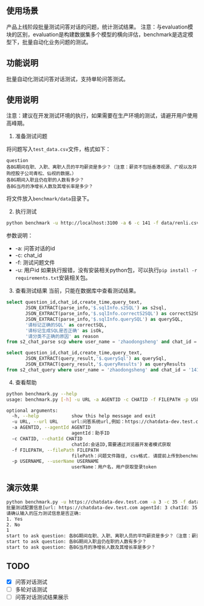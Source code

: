 ## 使用场景
产品上线阶段批量测试问答对话的问题，统计测试结果。
注意：与evaluation模块的区别，evaluation是构建数据集多个模型的横向评估，benchmark是选定模型下，批量自动化业务问题的测试。
## 功能说明
批量自动化测试问答对话测试，支持单轮问答测试。

## 使用说明
注意：建议在开发测试环境的执行，如果需要在生产环境的测试，请避开用户使用高峰期。
1. 准备测试问题

将问题写入`test_data.csv`文件，格式如下：
```csv
question
各BG期间在职、入职、离职人员的平均薪资是多少？（注意：薪资不包括香港视源、广视以及并购控股子公司青松、仙视的数据。）
各BG期间入职且仍在职的人数有多少？
各BG当月的净增长人数及其增长率是多少？
```
将文件放入`benchmark/data`目录下。

2. 执行测试
```bash
python benchmark -u http://localhost:3100 -a 6 -c 141 -f data/renli.csv -p zds
```
参数说明：
- -a: 问答对话的id
- -c: chat_id
- -f: 测试问题文件
- -u: 用户id
如果执行报错，没有安装相关python包，可以执行`pip install -r requirements.txt`安装相关包。

3. 查看测试结果
当前，只能在数据库中查看测试结果。
```sql
select question_id,chat_id,create_time,query_text,
       JSON_EXTRACT(parse_info,'$.sqlInfo.s2SQL') as s2sql,
       JSON_EXTRACT(parse_info,'$.sqlInfo.correctS2SQL') as correctS2SQL,
       JSON_EXTRACT(parse_info,'$.sqlInfo.querySQL') as querySQL,
       '请标记正确的SQL' as correctSQL,
       '请标记生成SQL是否正确' as isOk,
       '请分类不正确的原因' as reason
from s2_chat_parse scp where user_name = 'zhaodongsheng' and chat_id = '141';

select question_id,chat_id,create_time,query_text,
       JSON_EXTRACT(query_result,'$.querySql') as querySql,
       JSON_EXTRACT(query_result,'$.queryResults') as queryResults
from s2_chat_query where user_name = 'zhaodongsheng' and chat_id = '141' and query_state = 1;

```
4. 查看帮助
```bash
python benchmark.py --help
usage: benchmark.py [-h] -u URL -a AGENTID -c CHATID -f FILEPATH -p USERNAME

optional arguments:
  -h, --help            show this help message and exit
  -u URL, --url URL     url:问答系统url,例如：https://chatdata-dev.test.com
  -a AGENTID, --agentId AGENTID
                        agentId：助手ID
  -c CHATID, --chatId CHATID
                        chatId:会话ID,需要通过浏览器开发者模式获取
  -f FILEPATH, --filePath FILEPATH
                        filePath：问题文件路径, csv格式. 请提前上传到benchmark/data目录下
  -p USERNAME, --userName USERNAME
                        userName：用户名，用户获取登录token
```

## 演示效果
```bash
python benchmark.py -u https://chatdata-dev.test.com -a 3 -c 35 -f data/shuce.csv -p zds
批量测试配置信息[url: https://chatdata-dev.test.com agentId: 3 chatId: 35 filePath: data/shuce.csv userName: zds ]
请确认输入的压力测试信息是否正确:
1. Yes
2. No
1
start to ask question: 各BG期间在职、入职、离职人员的平均薪资是多少？（注意：薪资不包括香港视源、广视以及并购控股子公司青松、仙视的数据。）
start to ask question: 各BG期间入职且仍在职的人数有多少？
start to ask question: 各BG当月的净增长人数及其增长率是多少？
```

## TODO
- [x] 问答对话测试
- [ ] 多轮对话测试
- [ ] 问答对话测试结果展示